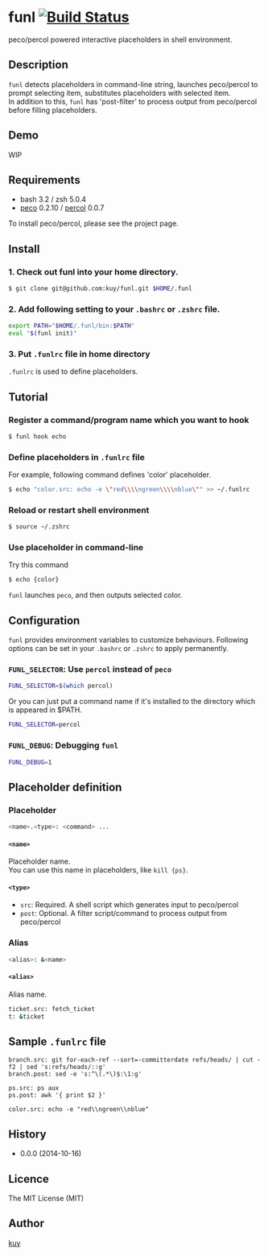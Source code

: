 funl [![Build Status](https://travis-ci.org/kuy/funl.svg?branch=master)](https://travis-ci.org/kuy/funl)
====

peco/percol powered interactive placeholders in shell environment.

## Description

`funl` detects placeholders in command-line string, launches peco/percol
to prompt selecting item, substitutes placeholders with selected item.  
In addition to this, `funl` has 'post-filter' to process output from peco/percol before filling placeholders.

## Demo

WIP


## Requirements

- bash 3.2 / zsh 5.0.4
- [peco](https://github.com/lestrrat/peco) 0.2.10 / [percol](https://github.com/mooz/percol) 0.0.7

To install peco/percol, please see the project page.

## Install

### 1. Check out funl into your home directory.

```sh
$ git clone git@github.com:kuy/funl.git $HOME/.funl
```

### 2. Add following setting to your `.bashrc` or `.zshrc` file.

```sh
export PATH="$HOME/.funl/bin:$PATH"
eval "$(funl init)"
```

### 3. Put `.funlrc` file in home directory

`.funlrc` is used to define placeholders.

## Tutorial

### Register a command/program name which you want to hook

```sh
$ funl hook echo
```

### Define placeholders in `.funlrc` file

For example, following command defines 'color' placeholder.

```sh
$ echo "color.src: echo -e \"red\\\\ngreen\\\\nblue\"" >> ~/.funlrc
```

### Reload or restart shell environment

```sh
$ source ~/.zshrc
```

### Use placeholder in command-line

Try this command

```sh
$ echo {color}
```

`funl` launches `peco`, and then outputs selected color.


## Configuration

`funl` provides environment variables to customize behaviours.
Following options can be set in your `.bashrc` or `.zshrc` to apply permanently.

### `FUNL_SELECTOR`: Use `percol` instead of `peco`

```sh
FUNL_SELECTOR=$(which percol)
```

Or you can just put a command name if it's installed to
the directory which is appeared in $PATH.

```sh
FUNL_SELECTOR=percol
```

### `FUNL_DEBUG`: Debugging `funl`

```sh
FUNL_DEBUG=1
```

## Placeholder definition

### Placeholder

```sh
<name>.<type>: <command> ...
```

#### `<name>`

Placeholder name.  
You can use this name in placeholders, like `kill {ps}`.

#### `<type>`

- `src`: Required. A shell script which generates input to peco/percol
- `post`: Optional. A filter script/command to process output from peco/percol

### Alias

```sh
<alias>: &<name>
```

#### `<alias>`

Alias name.  

```sh
ticket.src: fetch_ticket
t: &ticket
```


## Sample `.funlrc` file

```
branch.src: git for-each-ref --sort=-committerdate refs/heads/ | cut -f2 | sed 's:refs/heads/::g'
branch.post: sed -e 's:^\(.*\)$:\1:g'

ps.src: ps aux
ps.post: awk '{ print $2 }'

color.src: echo -e "red\\ngreen\\nblue"
```


## History

- 0.0.0 (2014-10-16)


## Licence

The MIT License (MIT)


## Author

[kuy](https://github.com/kuy)
